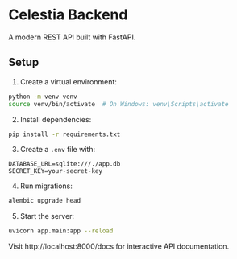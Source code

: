 # Celestia Backend

A modern REST API built with FastAPI.

## Setup

1. Create a virtual environment:
```bash
python -m venv venv
source venv/bin/activate  # On Windows: venv\Scripts\activate
```

2. Install dependencies:
```bash
pip install -r requirements.txt
```

3. Create a `.env` file with:
```
DATABASE_URL=sqlite:///./app.db
SECRET_KEY=your-secret-key
```

4. Run migrations:
```bash
alembic upgrade head
```

5. Start the server:
```bash
uvicorn app.main:app --reload
```

Visit http://localhost:8000/docs for interactive API documentation.
